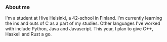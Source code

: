 ### About me
I'm a student at Hive Helsinki, a 42-school in Finland. I'm currently learning the ins and outs of C as a part of my studies. Other languages I've worked with 
include Python, Java and Javascript. This year, I plan to give C++, Haskell and Rust a go. 
